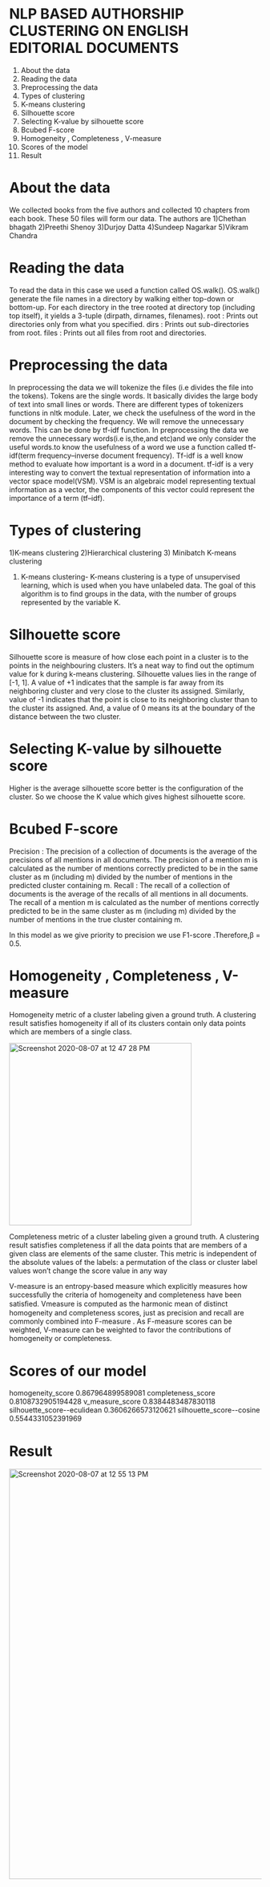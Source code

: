 # NLP BASED AUTHORSHIP CLUSTERING ON ENGLISH EDITORIAL DOCUMENTS

1) About the data
2) Reading the data
3) Preprocessing the data
4) Types of clustering
5) K-means clustering
6) Silhouette score
7) Selecting K-value by silhouette score
8) Bcubed F-score
9) Homogeneity , Completeness , V-measure
10) Scores of the model
11) Result

# About the data
We collected books from the five authors and collected 10 chapters from each book. These 50 files will form our data. The authors are
1)Chethan bhagath
2)Preethi Shenoy
3)Durjoy Datta
4)Sundeep Nagarkar
5)Vikram Chandra

# Reading the data
To read the data in this case we used a function called OS.walk().
OS.walk() generate the file names in a directory  by walking  either top-down or bottom-up. For each directory in the tree rooted at directory top (including top itself), it yields a 3-tuple (dirpath, dirnames, filenames).
root : Prints out directories only from what you specified.
dirs : Prints out sub-directories from root.
files : Prints out all files from root and directories.

# Preprocessing the data
In preprocessing the data we will tokenize the files (i.e divides the file into the tokens). Tokens are the single words. It basically divides the large body of text into small lines or words. There are different types of tokenizers functions in nltk module.  Later, we  check the usefulness of the word in the document by checking the frequency. We will remove the unnecessary words. This can be done by tf-idf function. 
            In preprocessing the data we remove the unnecessary words(i.e is,the,and etc)and we only consider the useful words.to know the usefulness of a word we use a function called tf-idf(term frequency–inverse document frequency).
            Tf-idf  is a well know method to evaluate how important is a word in a document. tf-idf is a very interesting way to convert the textual representation of information into a vector space model(VSM). VSM is an algebraic model representing textual information as a vector, the components of this vector could represent the importance of a term (tf–idf).

# Types of clustering
1)K-means clustering
2)Hierarchical clustering
3) Minibatch K-means clustering
  1) K-means clustering- K-means clustering is a type of unsupervised learning, which is used when you have unlabeled data. The goal of this algorithm is to find groups in the data, with the number of groups represented by the variable K.
  
  
 # Silhouette score
Silhouette score is measure of how close each point in a cluster is to the points in the neighbouring clusters. It’s a neat way to find out the optimum value for k during k-means clustering. Silhouette values lies in the range of [-1, 1]. A value of +1 indicates that the sample is far away from its neighboring cluster and very close to the cluster its assigned. Similarly, value of -1 indicates that the point is close to its neighboring cluster than to the cluster its assigned. And, a value of 0 means its at the boundary of the distance between the two cluster.

# Selecting K-value by silhouette score
Higher is the average silhouette score better is the configuration of the cluster. So we choose the K value which gives highest silhouette score.

# Bcubed F-score
Precision : The precision of a collection of documents is the average of the precisions of all mentions in all documents. The precision of a mention m is calculated as the number of mentions correctly predicted to be in the same cluster as m (including m) divided by the number of mentions in the predicted cluster containing m.
Recall : The recall of a collection of documents is the average of the recalls of all mentions in all documents. The recall of a mention m is calculated as the number of mentions correctly predicted to be in the same cluster as m (including m) divided by the number of mentions in the true cluster containing m.




In this model as we give priority to precision we use F1-score .Therefore,β = 0.5.

# Homogeneity , Completeness , V-measure

Homogeneity metric of a cluster labeling given a ground truth. A clustering result satisfies homogeneity if all of its clusters contain only data points which are members of a single class.

<img width="364" alt="Screenshot 2020-08-07 at 12 47 28 PM" src="https://user-images.githubusercontent.com/62896459/89620376-2fbbcc80-d8ad-11ea-9cea-df88fbbeee7f.png">


Completeness  metric of a cluster labeling given a ground truth. A clustering result satisfies completeness if all the data points that are members of a given class are elements of the same cluster. This metric is independent of the absolute values of the labels: a permutation of the class or cluster label values won’t change the score value in any way

V-measure is an entropy-based measure which explicitly measures how successfully the criteria of homogeneity and completeness have been satisﬁed. Vmeasure is computed as the harmonic mean of distinct homogeneity and completeness scores, just as precision and recall are commonly combined into F-measure . As F-measure scores can be weighted, V-measure can be weighted to favor the contributions of homogeneity or completeness.

# Scores of our model
homogeneity_score	 0.867964899589081
completeness_score	 0.8108732905194428
v_measure_score	 0.8384483487830118
silhouette_score--eculidean	 0.3606266573120621
silhouette_score--cosine	 0.5544331052391969

# Result 
<img width="819" alt="Screenshot 2020-08-07 at 12 55 13 PM" src="https://user-images.githubusercontent.com/62896459/89621006-3860d280-d8ae-11ea-934c-d95c38ac2148.png">








